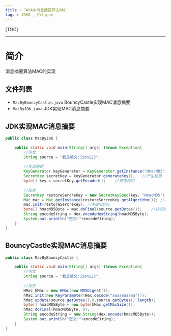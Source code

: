 ```yaml
---
title : JAVA中消息摘要算法MAC
tags : JDK8 , Eclipse 
---
```


[TOC]

---

# 简介
消息摘要算法MAC的实现

## 文件列表

- `MacByBouncyCastle.java`          BouncyCastle实现MAC消息摘要
- `MacByJDK.java`                          JDK实现MAC消息摘要

## JDK实现MAC消息摘要

``` java
public class MacByJDK {

	public static void main(String[] args) throws Exception{
		//明文
		String source = "我是明文:Jion123";
		
		//生成秘钥
		KeyGenerator keyGenerator = KeyGenerator.getInstance("HmacMD5");
		SecretKey secretKey = keyGenerator.generateKey();	//产生秘钥	
		byte[] key = secretKey.getEncoded();	//获得秘钥
		
		//加密
		SecretKey restoreSercreKey = new SecretKeySpec(key, "HmacMD5");//还原秘钥
		Mac mac = Mac.getInstance(restoreSercreKey.getAlgorithm());	//实例化MAC
		mac.init(restoreSercreKey);	//初始化Mac
		byte[] hmacMD5Byte = mac.doFinal(source.getBytes());	//执行摘要
		String encodeString = Hex.encodeHexString(hmacMD5Byte);
		System.out.println("密文:"+encodeString);
	}
}
```


## 	BouncyCastle实现MAC消息摘要

``` java
public class MacByBouncyCastle {

	public static void main(String[] args) throws Exception{
		//明文
		String source = "我是明文:Jion123";
		
		//加密
		HMac hMac = new HMac(new MD5Digest());
		hMac.init(new KeyParameter(Hex.decode("aaaaaaaaaa")));
		hMac.update(source.getBytes(),0,source.getBytes().length);
		byte[] hmacMD5Byte = new byte[hMac.getMacSize()];
		hMac.doFinal(hmacMD5Byte, 0);
		String encodeString = new String(Hex.encode(hmacMD5Byte));
		System.out.println("密文:"+encodeString);
	}
}
```
